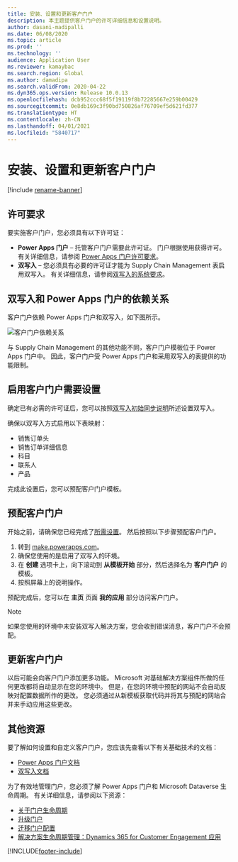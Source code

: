 ```yaml
---
title: 安装、设置和更新客户门户
description: 本主题提供客户门户的许可详细信息和设置说明。
author: dasani-madipalli
ms.date: 06/08/2020
ms.topic: article
ms.prod: ''
ms.technology: ''
audience: Application User
ms.reviewer: kamaybac
ms.search.region: Global
ms.author: damadipa
ms.search.validFrom: 2020-04-22
ms.dyn365.ops.version: Release 10.0.13
ms.openlocfilehash: dcb952ccc68f5f19119f8b72285667e259b00429
ms.sourcegitcommit: 0e8db169c3f90bd750826af76709ef5d621fd377
ms.translationtype: HT
ms.contentlocale: zh-CN
ms.lasthandoff: 04/01/2021
ms.locfileid: "5840717"
---
```

# <a name="install-set-up-and-update-the-customer-portal"></a>安装、设置和更新客户门户

[!include [rename-banner](~/includes/cc-data-platform-banner.md)]

## <a name="licensing-requirements"></a>许可要求

要实施客户门户，您必须具有以下许可证：

- **Power Apps 门户** – 托管客户门户需要此许可证。 门户根据使用获得许可。 有关详细信息，请参阅 [Power Apps 门户许可要求](https://docs.microsoft.com/power-platform/admin/powerapps-flow-licensing-faq#portals)。
- **双写入** – 您必须具有必要的许可证才能为 Supply Chain Management 表启用双写入。 有关详细信息，请参阅[双写入的系统要求](../../fin-ops-core/dev-itpro/data-entities/dual-write/dual-write-system-req.md)。

## <a name="dependencies-on-dual-write-and-power-apps-portals"></a>双写入和 Power Apps 门户的依赖关系

客户门户依赖 Power Apps 门户和双写入，如下图所示。

![客户门户依赖关系](media/customer-portal-elements.png "客户门户依赖关系")

与 Supply Chain Management 的其他功能不同，客户门户模板位于 Power Apps 门户中。 因此，客户门户受 Power Apps 门户和采用双写入的表提供的功能限制。

## <a name="required-setup-to-enable-the-customer-portal"></a><a name="required-setup"></a>启用客户门户需要设置

确定已有必需的许可证后，您可以按照[双写入初始同步说明](../../fin-ops-core/dev-itpro/data-entities/dual-write/initial-sync.md)所述设置双写入。

确保以双写入方式启用以下表映射：

- 销售订单头
- 销售订单详细信息
- 科目
- 联系人
- 产品

完成此设置后，您可以预配客户门户模板。

## <a name="provision-the-customer-portal"></a>预配客户门户

开始之前，请确保您已经完成了[所需设置](#required-setup)。 然后按照以下步骤预配客户门户。

1. 转到 [make.powerapps.com](https://make.powerapps.com/)。
2. 确保您使用的是启用了双写入的环境。
3. 在 **创建** 选项卡上，向下滚动到 **从模板开始** 部分，然后选择名为 **客户门户** 的模板。
4. 按照屏幕上的说明操作。

预配完成后，您可以在 **主页** 页面 **我的应用** 部分访问客户门户。

> [!NOTE]
> 如果您使用的环境中未安装双写入解决方案，您会收到错误消息，客户门户不会预配。

## <a name="update-the-customer-portal"></a>更新客户门户

以后可能会向客户门户添加更多功能。 Microsoft 对基础解决方案组件所做的任何更改都将自动显示在您的环境中。 但是，在您的环境中预配的网站不会自动反映对配置数据所作的更改。 您必须通过从新模板获取代码并将其与预配的网站合并来手动应用这些更改。

## <a name="additional-resources"></a>其他资源

要了解如何设置和自定义客户门户，您应该先查看以下有关基础技术的文档：

- [Power Apps 门户文档](https://docs.microsoft.com/powerapps/maker/portals/overview)
- [双写入文档](../../fin-ops-core/dev-itpro/data-entities/dual-write/dual-write-home-page.md)

为了有效地管理门户，您必须了解 Power Apps 门户和 Microsoft Dataverse 生命周期。 有关详细信息，请参阅以下资源：

- [关于门户生命周期](https://docs.microsoft.com/powerapps/maker/portals/admin/portal-lifecycle)
- [升级门户](https://docs.microsoft.com/powerapps/maker/portals/admin/upgrade-portal)
- [迁移门户配置](https://docs.microsoft.com/powerapps/maker/portals/admin/migrate-portal-configuration)
- [解决方案生命周期管理：Dynamics 365 for Customer Engagement 应用](https://www.microsoft.com/download/details.aspx?id=57777)


[!INCLUDE[footer-include](../../includes/footer-banner.md)]